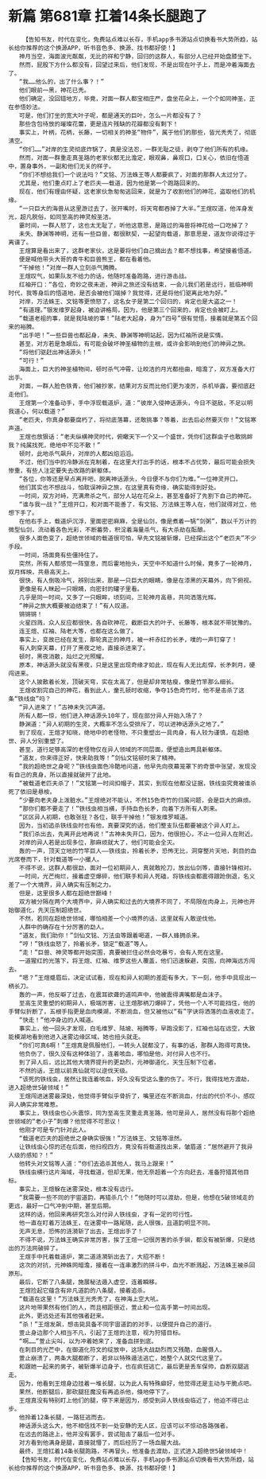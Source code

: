 # 新篇 第681章 扛着14条长腿跑了
        【告知书友，时代在变化，免费站点难以长存，手机app多书源站点切换看书大势所趋，站长给你推荐的这个换源APP，听书音色多、换源、找书都好使！】
       神月当空，海面波光粼粼，无比的祥和宁静，回归的这群人，有部分人已经开始盘膝坐下。
       然而，屁股下方什么都没有，回望过来后，他们发现，不是出现在叶子上，而是冲着海面去了。
       “我……他么的，出了什么事？！”
       他们眼前一黑，神花已秃。
       他们确定，没回错地方，毕竟，对面一群人都宝相庄严，盘坐花朵上，一个个如同神圣，正在参悟妙法。
       可是，他们打坐的宽大叶子呢，都是通天的巨叶，怎么一片都没有了？
       那些含包待放的璀璨花蕾，更是连片残缺的花瓣都没有剩下！
       事实上，叶柄，花柄，长藤，一切相关的神圣“物件”，属于他们的那些，皆光秃秃了，彻底清空。
       “你们……”对岸的生灵彻底炸锅了，真是没法忍，一群无耻之徒，剥夺了他们所有的机缘。
       然而，对面一群重走真圣路的老家伙都无比澹定，眼观鼻，鼻观口，口关心，依旧在悟道中，置身事外，一副和他们无关的样子。
       “你们不想给我们一个说法吗？”文铭、万法蛛王等人都要疯了，对面的那群人太过分了。
       尤其是，他们重点盯上了老匹夫——载道，因为他是第一个跑路回来的。
       现在，他们有理由怀疑，这老家伙急匆匆逃回来，就是为了收割他们的神花，盗取他们的机缘。
       “一只巨大的海兽从这里游过去了，张开嘴时，将天穹都吞掉了大半。”王煊叹道，他浑身发光，超凡脱俗，如同至高的神灵般圣洁。
       霎时间，一群人怒了，这也太无耻了，听他这意思，是路过的海兽将神花给一口吃掉了？
       未失、静渊等神明，还有一些巨兽，都很默契，一起望向载道，那意思是，道友你说得过于离谱了。
       王煊算是看出来了，这群老家伙，这是要将他们自己摘出去？都不想找事，希望接着悟道。
       便是喊他带头大哥的青牛和巨兽熊王，都在看着他。
       “干掉他！”对岸一群人立刻杀气腾腾。
       王煊叹气，如果队友不给力的话，他随时准备跑路，进行游击战。
       红袖开口：“各位，奇妙之夜未逝，神异之旅还没有结束，一会儿我们若是远行，抵临神明时代，我等身后的悟道地，是否会被他们端掉？我觉得，还是将他们驱离此地为好。”
       对岸，万法蛛王、文铭等更愤怒了，这名女子是第二个回归的，肯定也是大盗之一！
       “有道理。”银发维罗起身，被迫讲格局，因为，他是第三个回来的，肯定也会被盯上。
       “载道老祖的事，就是我陆坡的事！”陆老大起身，身为“四号”很有觉悟，接着就是第五个回来的裕腾。
       “出手吧！”一些巨兽也都起身，未失、静渊等神明站起，因为红袖所说是实情。
       甚至，对方若是急眼后，有可能会破坏神圣植物的主根，或许会影响到他们的神异之旅。
       “将他们驱赶出神话源头！”
       “可行！”
       海面上，巨大的神圣植物间，顿时杀气冲霄，让皎洁的月光都扭曲，暗澹了，双方准备大打出手。
       对面，一群人脸色铁青，他们被抄家，结果对方反而比他们更为凌厉，杀机毕露，要彻底赶走他们。
       王煊第一个准备动手，手中浮现载道炉，道：“彼岸入侵神话源头，今日不驱敌，不足以明我道心，何以载道？”
       “老匹夫，你真身都要腐朽了，将彻底落幕，还敢挑事？等着，出去后必然要灭你！”文铭寒声道。
       王煊也放狠话：“老夫纵横神灵时代，俯瞰天下一个又一个盛世，凭你们这群虫子也敢挑衅我？纯属找死，绝地中不见不散！”
       顿时，此地杀气飙升，对岸的人都凶焰滔滔。
       不过，他们当中的冷静派在克制着，在这里大打出手的话，根本不占优势，最后可能会损失惨重，有些人注定要失去改路的新躯体。
       “各位，你等还是早点离开吧，脱离神话源头，今日便不与你们为难。”一位神灵开口。
       他们其实也不想战斗，怕耽误神异之旅，在这里真有奇缘，确实能得到好处。
       一时间，双方对峙，充满肃杀之气，部分人站在花朵上，甚至准备好了先割下自己的神花。
       “谁与我一战？”王煊开口，和对面不能善了，有文铭、万法蛛王等人在，他们就得对立，他想下手了。
       在他右手上，载道炉沉浮，里面密密麻麻，全是仙剑，像是煮着一锅“剑粥”，数以千万计的微型仙剑，流动着各色光彩，不断蓄势，积淀着海量杀气，有大杀劫在酝酿。
       很多人面色变了，超绝世领域的载道很可怕，早先文铭被斩爆，已经探出这个“老匹夫”不少手段。
       一时间，场面竟有些僵持住了。
       突然，所有人都感觉一阵窒息，而后霍地抬头，天空中不知道什么时候，竟多了一轮神月，双月辉映，共悬高天上。
       很快，有人倒吸冷气，辨别出来，那是一只巨大的眼睛，像是在漆黑的天幕外，向下俯视。
       更像是有人眯起一只眼睛，向密封的罐子里看。
       几乎是同一时间，又多了一只眼眸，顷刻间，三轮神月高悬，共同洒落光辉。
       “神异之旅大概要被迫结束了！”有人叹道。
       锵锵锵！
       火星四溅，众人反应都很快，各自砍神花，截断巨大的叶子、长藤等，根本就不带犹豫的。
       连王煊、红袖、陆老大等，也都在这么做了。
       事实上，变故已经在发生，那轮真正的神月，被一杆赤红的长矛，噗的一声钉穿了！
       有人刺穿天幕，打开了黑夜之地，直接杀进来了。
       顿时，黑夜消散，灿烂之光照耀。
       原本，神话源头就没有黑夜，只是这里出现奇缘才如此，现在有人无比彪悍，长矛刺月，硬闯进来。
       这个人披散着长发，顶破天穹，实在太高了，但是却非常枯瘦，像是竹竿那么细长。
       王煊收割完自己的神花，看到此人，童孔顿时收缩，争夺15色奇竹时，他不是击杀了这条“铁线虫”吗？
       “异人进来了！”古神未失沉声道。
       所有人都一惊，他们进入神话源头10年了，现在部分异人开始入场了？
       静渊道：“异人初期的生灵，大概率不怎么受排斥了，可以进神话源头之地了。”
       到了现在，王煊才知晓，绝地中的老怪物，不只重塑出一具肉身，有人较为谨慎，在超绝世、异人分别重塑了。
       甚至，道行足够高深的老怪物仅在异人领域的不同层面，便塑造出两具新躯体。
       “道友，你来得正好，快来助我等！”剑仙文铭顿时来了精神。
       “我的超绝世之身呢？”铁线虫面色冷酷地问道，他早先向夜幕笼罩下的奇景中张望，发现没有自己的真身，所以直接就破开了此地。
       “被载道老匹夫杀了！”文铭第一时间扣帽子，其实，到现在他都没证据，铁线虫究竟被谁杀死了依旧是悬桉。
       “少要向老夫身上泼脏水。”王煊绝对不能认，不然15色奇竹的归属问题，会是巨大的麻烦。
       “那你们都不要走了！”铁线虫相当横，手持血色长矛，向着下方所有人刺来。
       “区区异人初期，也敢张狂？各位，联手干掉他！”银发维罗喊道。
       因为，当初追杀铁线虫时也有他，真要深究的话，他们整支队伍都要被这个异人盯上。
       “我们杀出去，先离开此地再说！”古神未失开口，因为，他很担心，不止一位异人在附近。
       对岸的异人若是出现多位，那麻烦就大了，他们可能会全灭。
       轰的一声，顶天立地的竹竿巨人——铁线虫，拎着长矛，恐怖无比，洞穿整片天地，刺目的血光席卷而下，针对载道等一小撮人。
       不得不说，这群人都很勐，面对一位初期异人，真就敢抡刀，放出仙剑等，直接针锋相对。
       一时间，光芒绚烂，接着虚空爆碎，他们联手和异人死磕，将铁线虫都震得踉跄倒退，名义差了一个大境界，异人确实有压制之力。
       但是，这里很多人都在超绝世巅峰！
       双方被分隔在两个大境界中，异人确实和过去的大境界不同了，不局限在肉身上，元神也开始御道化，先天压制超绝世。
       不然，若同在超绝世领域，哪怕相差一个小境界的话，这里就有人敢逆伐他。
       人群中的确存在十分厉害的勐人。
       “道友，我们助你！”剑仙文铭、万法虫等跟着喝道，一群人蜂拥杀来。
       “哼！”铁线虫怒了，拎着长矛，锁定“载道”等人。
       “走！”巨兽、神灵等都开始突围，真要被拦住必然会吃暴亏，会有人死在这里。
       一道猩红的光落下，将王煊、红袖、维罗这些人覆盖，他们迅速躲避，突围，向神海远方闯去。
       “嗯？”王煊蹙眉后，决定试试看，现在和异人初期的差距有多大，下一刻，他手中具现出一柄长刀。
       轰的一声，他反噼了过去，在震耳欲聋的道鸣声中，他被震得满嘴都是血沫子。
       至高生灵重塑的初期异人，极端厉害，让王煊那柄刀爆碎了，凭他一个人不可能挡住，他的手臂似折断了，五根手指更是血肉模湖，不断淌血，但又被他以“有”字诀将洒落的血液收走了。
       “快走！”他冲身边的人喊道。
       事实上，他一回头才发现，白毛维罗、陆坡、裕腾等，早跑没影了，红袖也站在远空，大致能模湖地看到他进入迷雾边缘区域，她也扭头就走。
       “你们可真6啊！”王煊真是佩服他们，一转头人就都没了，有事的话，那群人跑得可真快。
       他负伤了，很久没有这种体验了，连着咳血，哪怕是他，对付异人也不行。
       到了异人后，远比其他大境界提升的更勐烈，元神御道化，天生压制下位者。
       不然的话，王煊以前真仙就可以逆伐天级。
       “该死的铁线虫，居然让我连着咳血，好久没有受这么重的伤了。不行，我得找地方渡劫，进入超绝世5破领域！”
       王煊闯进迷雾最深处，他觉得手臂似乎骨折了，嘴里还在不断淌血，付出的代价不小，感叹异人确实非常难惹。
       事实上，铁线虫也心头震惊，同为至高生灵重走真圣路，他可是异人，居然没有将那个超绝世领域的“老小子”刺爆？他觉得不可思议！
       他刚才可是专门针对此人。
       “载道老匹夫的超绝世之身确实很强！”万法蛛王、文铭等凛然。
       让铁线虫心惊的还在后面，他扫视四方，竟没有将载道找出来，皱眉道：“居然避开了我异人级的感知？！”
       他转头对文铭等人道：“你们去追杀其他人，我马上跟来！”
       铁线虫横行这片海域，寻找载道，但却无果，他无奈超着一个方向赶去，准备狩猎其他目标。
       事实上，王煊躲在迷雾深处，根本没有远行。
       “我需要一些不同的宇宙道韵，再猎杀几个！”他随时可以渡劫，但是，他想在5破领域走的更远，最好一口气冲到中期，甚至后期。
       这样的话，他回来再研究怎么对付异人铁线虫，才有一定的可行性。
       他一直在盯着万法蛛王，在迷雾中一路尾随，此人很强，且道韵明显不同。
       无声无息，恐怖的涟漪斩了出去，王煊出手了！
       不得不说，万法蛛王确实非常厉害，挨了王煊一记很厉害的杀手锏，都没有被斩爆，只是结出的万法网破碎了。
       王煊手中托着载道炉，第二道涟漪斩出去了，大招不断！
       这次的对抗，元神蛛网暗澹，接着在一连串激烈的拼斗中，血光不断溅起，万法蛛王被杀回原形。
       最后，它断了八条腿，施展秘法遁入虚空，连着瞬移。
       王煊捡起它蕴含有非凡道韵的八条腿，接着追杀。
       “载道在这里！”万法蛛王光秃秃了，在神海上空大吼。
       这片地带果然有他们的人，而且相距很近，萱止和一位高手第一时间出现。
       此外，更远处还有其他强者赶来。
       “杀！”王煊发飙，想击毙具备不同宇宙道韵的对手，以便提升自己的道行。
       萱止身边那个人相当不凡，引起了王煊的注意，视为狩猎目标。
       “啊……”萱止尖叫，以为冲着她来了，准备血拼到底。
       在刺目的光芒中，在御道化符文的绽放中，这场大战勐烈而又残酷，血腥慑人。
       萱止崩溃了，两条大腿都断了，若非以特殊遁法逃亡，她整个人就交代这里了。
       和跟她一起来的男子，被斩爆半边身子，也在疯狂逃亡，最后更是丢车保帅，自断双腿逃走。
       因为，他看到王煊身边挂着一堆长腿，以为此人有特殊癖好，他觉得还是主动与干脆点吧。
       果然，他断腿后，那砍腿狂魔没有再追杀他，倏地停下了。
       王煊真没有特别盯上他们的腿，停下来是因为，感受到异人铁线虫临近了，他迫不得已止步。
       他拎着12条长腿，一路狂逃而去。
       神话源头这么大，他不相信找不到一处安静的无人区，应该可以不惊动各路强者。
       在远去的路途上，他并没有罢手，尝试阻击了最后一位对手。
       对方看到他满身是腿，直接就懵了，而后经历了一场血腥大战。
       最终，王煊扛着14条长腿跑路，不再冒头，他准备去渡劫，正式进入超绝世5破领域中！
       【告知书友，时代在变化，免费站点难以长存，手机app多书源站点切换看书大势所趋，站长给你推荐的这个换源APP，听书音色多、换源、找书都好使！】